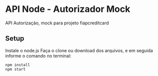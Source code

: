 # API Node - Autorizador Mock

API Autorização, mock para projeto fiapcreditcard

## Setup

Instale o node.js
Faça o clone ou download dos arquivos, e em seguida informe o comando no terminal:

```
npm install
npm start

```
